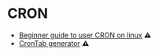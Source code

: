 # CRON

* [Beginner guide to user CRON on linux](https://www.maketecheasier.com/beginner-guide-use-cron-linux/) ⚠️
* [CronTab generator](https://crontab-generator.org/) ⚠️

